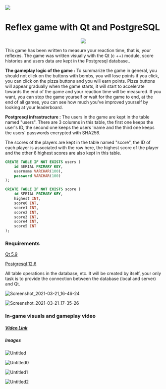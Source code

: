 ![](https://img.shields.io/badge/C%2B%2B-00599C?style=for-the-badge&logo=c%2B%2B&logoColor=white)

# Reflex game with Qt and PostgreSQL

<p align="center">
  <img src="https://user-images.githubusercontent.com/54184905/111908264-9b802d80-8a69-11eb-863e-bda97af59987.png" />
</p>

This game has been written to measure your reaction time, that is, your reflexes. The game was written visually with the Qt (c ++) module, score histories and users data are kept in the Postgresql database..

**The gameplay logic of the game :** To summarize the game in general, you should not click on the buttons with bombs, you will lose points if you click, you can click on the pizza buttons and you will earn points. Pizza buttons will appear gradually when the game starts, it will start to accelerate towards the end of the game and your reaction time will be measured. If you want, you can stop the game yourself or wait for the game to end, at the end of all games, you can see how much you've improved yourself by looking at your leaderboard.

**Postgresql infrastructure :** The users in the game are kept in the table named "users". There are 3 columns in this table, the first one keeps the user's ID, the second one keeps the users 'name and the third one keeps the users' passwords encrypted with SHA256.

The scores of the players are kept in the table named "score", the ID of each player is associated with the row here, the highest score of the player and the other 6 highest scores are also kept in this table.

~~~~sql
CREATE TABLE IF NOT EXISTS users (
	id SERIAL PRIMARY KEY, 
	username VARCHAR(100), 
	password VARCHAR(100)
);
~~~~

~~~~sql
CREATE TABLE IF NOT EXISTS score (
	id SERIAL PRIMARY KEY, 
	highest INT, 
	score0 INT, 
	score1 INT, 
	score2 INT, 
	score3 INT, 
	score4 INT, 
	score5 INT
);
~~~~

### **Requirements**

[Qt 5.9](https://www.qt.io/download-open-source?hsCtaTracking=9f6a2170-a938-42df-a8e2-a9f0b1d6cdce%7C6cb0de4f-9bb5-4778-ab02-bfb62735f3e5)

[Postgresql 12.6](https://www.postgresql.org/download/)

All table operations in the database, etc. It will be created by itself, your only task is to provide the connection between the database (local and server) and Qt.

![Screenshot_2021-03-21_16-46-24](https://user-images.githubusercontent.com/54184905/111908744-696fcb00-8a6b-11eb-9f7a-cec380217097.jpg)

![Screenshot_2021-03-21_17-35-26](https://user-images.githubusercontent.com/54184905/111908876-f155d500-8a6b-11eb-9e94-ff9fa5ee7b3f.png)

### **In-game visuals and gameplay video**

##### [**Video Link**](https://user-images.githubusercontent.com/54184905/112054019-1dee1780-8b66-11eb-88fc-6af269cd6849.mp4)

##### **Images**

![Untitled](https://user-images.githubusercontent.com/54184905/112053932-01ea7600-8b66-11eb-9f3f-c6f28cdfc9ab.png)


![Untitled0](https://user-images.githubusercontent.com/54184905/111909883-12202980-8a70-11eb-8ddc-7553e9d0926f.png)

![Untitled1](https://user-images.githubusercontent.com/54184905/111909882-11879300-8a70-11eb-973f-240ff9795d75.png)

![Untitled2](https://user-images.githubusercontent.com/54184905/111909880-0fbdcf80-8a70-11eb-8347-0b76a73f2324.png)
